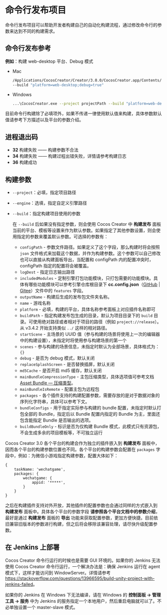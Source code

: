 # 命令行发布项目

命令行发布项目可以帮助开发者构建自己的自动化构建流程，通过修改命令行的参数来达到不同的构建需求。

## 命令行发布参考

**例如**：构建 web-desktop 平台、Debug 模式

- Mac

  ```bash
  /Applications/CocosCreator/Creator/3.0.0/CocosCreator.app/Contents/MacOS/CocosCreator --project projectPath
  --build "platform=web-desktop;debug=true"
  ```

- Windows

  ```bash
  ...\CocosCreator.exe --project projectPath --build "platform=web-desktop;debug=true"
  ```

目前命令行构建除了必填项外，如果不传递一律使用默认值来构建，具体参数默认值请参考下方描述以及平台的参数介绍。

## 进程退出码

- **32** 构建失败 —— 构建参数不合法
- **34** 构建失败 —— 构建过程出错失败，详情请参考构建日志
- **36** 构建成功

## 构建参数

- `--project`：必填，指定项目路径
- `--engine`：选填，指定自定义引擎路径
- `--build`：指定构建项目使用的参数

  在 `--build` 后如果没有指定参数，则会使用 Cocos Creator 中 **构建发布** 面板当前的平台、模板等设置来作为默认参数。如果指定了其他参数设置，则会使用指定的参数来覆盖默认参数。可选择的参数有：

    - `configPath` - 参数文件路径。如果定义了这个字段，那么构建时将会按照 `json` 文件格式来加载这个数据，并作为构建参数。这个参数可以自己修改也可以直接从构建面板导出，当配置和 configPath 内的配置冲突时，configPath 指定的配置将会被覆盖。
    - `logDest` - 指定日志输出路径
    - `includedModules` - 定制引擎打包功能模块，只打包需要的功能模块。具体有哪些功能模块可以参考引擎仓库根目录下 **cc.config.json**（[GitHub](https://github.com/cocos/cocos-engine/blob/3d/cc.config.json) | [Gitee](https://gitee.com/mirrors_cocos-creator/engine/blob/3d/cc.config.json)）文件中的 `features` 字段。
    - `outputName` - 构建后生成的发布包文件夹名称。
    - `name` - 游戏名称
    - `platform` - 必填，构建的平台，具体名称参考面板上对应插件名称即可
    - `buildPath` - 指定构建发布包生成的目录，默认为项目目录下的 `build` 目录。可使用绝对路径或者相对于项目的路径（例如 `project://release`）。从 v3.4.2 开始支持类似 `../` 这样的相对路径。
    - `startScene` - 主场景的 UUID 值（参与构建的场景将使用上一次的编辑器中的构建设置），未指定时将使用参与构建场景的第一个
    - `scenes` - 参与构建的场景信息，未指定时默认为全部场景，具体格式为：`{}`
    - `debug` - 是否为 debug 模式，默认关闭
    - `replaceSplashScreen` - 是否替换插屏，默认关闭
    - `md5Cache` - 是否开启 md5 缓存，默认关闭
    - `mainBundleCompressionType` - 主包压缩类型，具体选项值可参考文档 [Asset Bundle — 压缩类型](../../asset/bundle.md#压缩类型)。
    - `mainBundleIsRemote` - 配置主包为远程包
    - `packages` - 各个插件支持的构建配置参数，需要存放的是对于数据对象的序列化字符串，具体可以参考下文。
    - `bundleConfigs` - 用于指定实际参与构建的 bundle 配置，未指定时默认打包全部的 Bundle，指定后以 Bundle 配置内指定的 Bundle 为主，里面还包含能指定 Bundle 是否输出的选项。
    - `buildBundleOnly` - 标识是否为仅构建 Bundle 模式，此模式只有资源包，不会生成多余的项目模板等，不可独立运行

Cocos Creator 3.0 各个平台的构建会作为独立的插件嵌入到 **构建发布** 面板中，因而各个平台的构建参数位置也不同。各个平台的构建参数会配置在 `packages` 字段中，例如：为微信小游戏指定构建参数，配置大体如下：

```
{
    taskName: 'wechatgame',
    packages: {
        wechatgame: {
            appid: '*****',
        }
    }
}
```

之后在构建插件支持对外开放，其他插件的配置参数也会通过同样的方式嵌入到 **构建发布** 面板中。具体各个平台的参数字段 **请参照各个平台文档中的参数介绍**，最好是通过 **构建发布** 面板的 **导出** 功能来获取配置参数，更加方便快捷。目前依旧兼容旧版本的参数进行构建，但之后将会移除该兼容处理，请尽快升级配置参数。

## 在 Jenkins 上部署

Cocos Creator 命令行运行的时候也是需要 GUI 环境的。如果你的 Jenkins 无法使用 Cocos Creator 命令行运行，一个解决办法是：确保 Jenkins 运行在 agent 模式下，这样才能访问到 WindowServer。详情请参考 <https://stackoverflow.com/questions/13966595/build-unity-project-with-jenkins-failed>。

如果你的 Jenkins 在 Windows 下无法编译，请在 Windows 的 **控制面板 -> 管理工具 -> 服务** 中为 Jenkins 的服务指定一个本地用户，然后重启电脑就可以了。不必单独设置一个 master-slave 模式。
